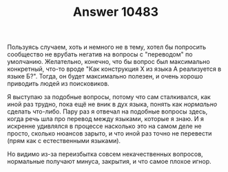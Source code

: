 ﻿---
title: "Answer 10483"
se.owner.user_id: 22836
se.owner.display_name: "4per"
se.owner.link: "https://ru.meta.stackoverflow.com/users/22836/4per"
se.answer_id: 10483
se.question_id: 10479
se.post_type: answer
se.is_accepted: False
---
<p>Пользуясь случаем, хоть и немного не в тему, хотел бы попросить сообщество не врубать негатив на вопросы с "переводом" по умолчанию. Желательно, конечно, что бы вопрос был максимально конкретный, что-то вроде "Как конструкция X из языка A реализуется в языке Б?".
Тогда, он будет максимально полезен, и очень хорошо приводить людей из поисковиков.</p>

<p>Я выступаю за подобные вопросы, потому что сам сталкивался, как иной раз трудно, пока ещё не вник в дух языка, понять как <em>нормально</em> сделать что-либо. Пару раз я отвечал на подобные вопросы здесь, когда речь шла про перевод между языками, которые я знаю. И я искренне удивлялся в процессе насколько это на самом деле не просто, сколько нюансов зарыто, и что иной раз точно не перевести (прям как с естественными языками). </p>

<p>Но видимо из-за переизбытка совсем некачественных вопросов, нормальные получают минуса, закрытия, и что самое плохое игнор.</p>

